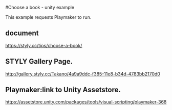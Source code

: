 #Choose a book - unity example

This example requests Playmaker to run.

## document
 https://styly.cc/tips/choose-a-book/

## STYLY Gallery Page.
http://gallery.styly.cc/Takano/4a9a9ddc-f385-11e8-b34d-4783bb2170d0

## Playmaker:link to Unity Assetstore.
https://assetstore.unity.com/packages/tools/visual-scripting/playmaker-368
